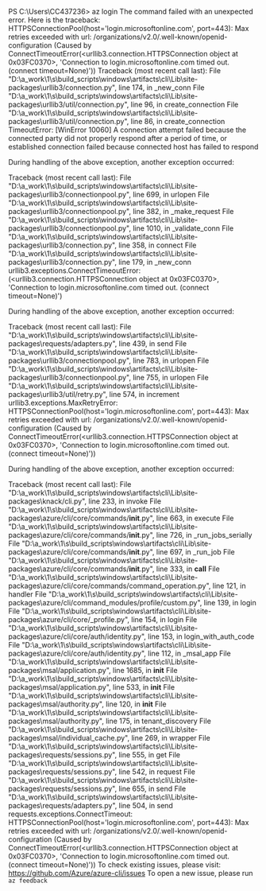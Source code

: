 PS C:\Users\CC437236> az login
The command failed with an unexpected error. Here is the traceback:
HTTPSConnectionPool(host='login.microsoftonline.com', port=443): Max retries exceeded with url: /organizations/v2.0/.well-known/openid-configuration (Caused by ConnectTimeoutError(<urllib3.connection.HTTPSConnection object at 0x03FC0370>, 'Connection to login.microsoftonline.com timed out. (connect timeout=None)'))
Traceback (most recent call last):
  File "D:\a\_work\1\s\build_scripts\windows\artifacts\cli\Lib\site-packages\urllib3/connection.py", line 174, in _new_conn
  File "D:\a\_work\1\s\build_scripts\windows\artifacts\cli\Lib\site-packages\urllib3/util/connection.py", line 96, in create_connection
  File "D:\a\_work\1\s\build_scripts\windows\artifacts\cli\Lib\site-packages\urllib3/util/connection.py", line 86, in create_connection
TimeoutError: [WinError 10060] A connection attempt failed because the connected party did not properly respond after a period of time, or established connection failed because connected host has failed to respond

During handling of the above exception, another exception occurred:

Traceback (most recent call last):
  File "D:\a\_work\1\s\build_scripts\windows\artifacts\cli\Lib\site-packages\urllib3/connectionpool.py", line 699, in urlopen
  File "D:\a\_work\1\s\build_scripts\windows\artifacts\cli\Lib\site-packages\urllib3/connectionpool.py", line 382, in _make_request
  File "D:\a\_work\1\s\build_scripts\windows\artifacts\cli\Lib\site-packages\urllib3/connectionpool.py", line 1010, in _validate_conn
  File "D:\a\_work\1\s\build_scripts\windows\artifacts\cli\Lib\site-packages\urllib3/connection.py", line 358, in connect
  File "D:\a\_work\1\s\build_scripts\windows\artifacts\cli\Lib\site-packages\urllib3/connection.py", line 179, in _new_conn
urllib3.exceptions.ConnectTimeoutError: (<urllib3.connection.HTTPSConnection object at 0x03FC0370>, 'Connection to login.microsoftonline.com timed out. (connect timeout=None)')

During handling of the above exception, another exception occurred:

Traceback (most recent call last):
  File "D:\a\_work\1\s\build_scripts\windows\artifacts\cli\Lib\site-packages\requests/adapters.py", line 439, in send
  File "D:\a\_work\1\s\build_scripts\windows\artifacts\cli\Lib\site-packages\urllib3/connectionpool.py", line 783, in urlopen
  File "D:\a\_work\1\s\build_scripts\windows\artifacts\cli\Lib\site-packages\urllib3/connectionpool.py", line 755, in urlopen
  File "D:\a\_work\1\s\build_scripts\windows\artifacts\cli\Lib\site-packages\urllib3/util/retry.py", line 574, in increment
urllib3.exceptions.MaxRetryError: HTTPSConnectionPool(host='login.microsoftonline.com', port=443): Max retries exceeded with url: /organizations/v2.0/.well-known/openid-configuration (Caused by ConnectTimeoutError(<urllib3.connection.HTTPSConnection object at 0x03FC0370>, 'Connection to login.microsoftonline.com timed out. (connect timeout=None)'))

During handling of the above exception, another exception occurred:

Traceback (most recent call last):
  File "D:\a\_work\1\s\build_scripts\windows\artifacts\cli\Lib\site-packages\knack/cli.py", line 233, in invoke
  File "D:\a\_work\1\s\build_scripts\windows\artifacts\cli\Lib\site-packages\azure/cli/core/commands/__init__.py", line 663, in execute
  File "D:\a\_work\1\s\build_scripts\windows\artifacts\cli\Lib\site-packages\azure/cli/core/commands/__init__.py", line 726, in _run_jobs_serially
  File "D:\a\_work\1\s\build_scripts\windows\artifacts\cli\Lib\site-packages\azure/cli/core/commands/__init__.py", line 697, in _run_job
  File "D:\a\_work\1\s\build_scripts\windows\artifacts\cli\Lib\site-packages\azure/cli/core/commands/__init__.py", line 333, in __call__
  File "D:\a\_work\1\s\build_scripts\windows\artifacts\cli\Lib\site-packages\azure/cli/core/commands/command_operation.py", line 121, in handler
  File "D:\a\_work\1\s\build_scripts\windows\artifacts\cli\Lib\site-packages\azure/cli/command_modules/profile/custom.py", line 139, in login
  File "D:\a\_work\1\s\build_scripts\windows\artifacts\cli\Lib\site-packages\azure/cli/core/_profile.py", line 154, in login
  File "D:\a\_work\1\s\build_scripts\windows\artifacts\cli\Lib\site-packages\azure/cli/core/auth/identity.py", line 153, in login_with_auth_code
  File "D:\a\_work\1\s\build_scripts\windows\artifacts\cli\Lib\site-packages\azure/cli/core/auth/identity.py", line 112, in _msal_app
  File "D:\a\_work\1\s\build_scripts\windows\artifacts\cli\Lib\site-packages\msal/application.py", line 1685, in __init__
  File "D:\a\_work\1\s\build_scripts\windows\artifacts\cli\Lib\site-packages\msal/application.py", line 533, in __init__  File "D:\a\_work\1\s\build_scripts\windows\artifacts\cli\Lib\site-packages\msal/authority.py", line 120, in __init__
  File "D:\a\_work\1\s\build_scripts\windows\artifacts\cli\Lib\site-packages\msal/authority.py", line 175, in tenant_discovery
  File "D:\a\_work\1\s\build_scripts\windows\artifacts\cli\Lib\site-packages\msal/individual_cache.py", line 269, in wrapper
  File "D:\a\_work\1\s\build_scripts\windows\artifacts\cli\Lib\site-packages\requests/sessions.py", line 555, in get
  File "D:\a\_work\1\s\build_scripts\windows\artifacts\cli\Lib\site-packages\requests/sessions.py", line 542, in request  File "D:\a\_work\1\s\build_scripts\windows\artifacts\cli\Lib\site-packages\requests/sessions.py", line 655, in send
  File "D:\a\_work\1\s\build_scripts\windows\artifacts\cli\Lib\site-packages\requests/adapters.py", line 504, in send
requests.exceptions.ConnectTimeout: HTTPSConnectionPool(host='login.microsoftonline.com', port=443): Max retries exceeded with url: /organizations/v2.0/.well-known/openid-configuration (Caused by ConnectTimeoutError(<urllib3.connection.HTTPSConnection object at 0x03FC0370>, 'Connection to login.microsoftonline.com timed out. (connect timeout=None)'))
To check existing issues, please visit: https://github.com/Azure/azure-cli/issues
To open a new issue, please run `az feedback`
